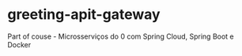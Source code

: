 # greeting-apit-gateway

Part of couse - Microsserviços do 0 com Spring Cloud, Spring Boot e Docker


